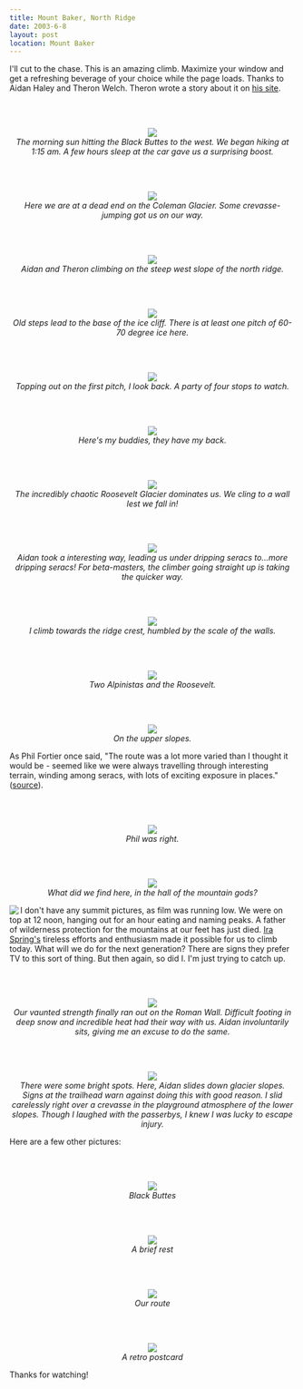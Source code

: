 ```yaml
---
title: Mount Baker, North Ridge
date: 2003-6-8
layout: post
location: Mount Baker
---
```


I'll cut to the chase. This is an amazing climb. Maximize your window and
get a refreshing beverage of your choice while the page loads. Thanks to
Aidan Haley and Theron Welch. Theron wrote a story about it on
<a href="http://www.theronwelch.com/mountains/pnw/north/baker/index.htm">his site</a>.



<br><br><center>
<img src="images/articles/trips/2003/lookback.jpg"><br>
<i>The morning sun hitting the Black Buttes to the west. We began hiking at 1:15 am. A few hours sleep at the car gave us a surprising boost.</i><br></center>

<br><br><center>
<img src="images/articles/trips/2003/earlystart.jpg"><br>
<i>Here we are at a dead end on the Coleman Glacier. Some crevasse-jumping got us on our way.</i><br></center>

<br><br><center>
<img src="images/articles/trips/2003/onface.jpg"><br>
<i>Aidan and Theron climbing on the steep west slope of the north ridge.</i><br></center>

<br><br><center>
<img src="images/articles/trips/2003/tocliff.jpg"><br>
<i>Old steps lead to the base of the ice cliff. There is at least one pitch of 60-70 degree ice here.</i><br></center>

<br><br><center>
<img src="images/articles/trips/2003/somefolks.jpg"><br>
<i>Topping out on the first pitch, I look back. A party of four stops to watch.</i><br></center>

<br><br><center>
<img src="images/articles/trips/2003/theronnaid.jpg"><br>
<i>Here's my buddies, they have my back.</i><br></center>

<br><br><center>
<img src="images/articles/trips/2003/roosevelt.jpg"><br>
<i>The incredibly chaotic Roosevelt Glacier dominates us. We cling to a wall lest we fall in!</i><br></center>

<br><br><center>
<img src="images/articles/trips/2003/travpitch.jpg"><br>
<i>Aidan took a interesting way, leading us under dripping seracs to...more dripping seracs! For beta-masters, the climber going straight up is taking the quicker way.</i><br></center>

<br><br><center>
<img src="images/articles/trips/2003/travpitch2.jpg"><br>
<i>I climb towards the ridge crest, humbled by the scale of the walls.</i><br></center>

<br><br><center>
<img src="images/articles/trips/2003/backtonormal.jpg"><br>
<i>Two Alpinistas and the Roosevelt.</i><br></center>

<br><br><center>
<img src="images/articles/trips/2003/upperslope1.jpg"><br>
<i>On the upper slopes.</i><br></center>



As Phil Fortier once said, "The route was a lot more varied than I 
thought it would be - seemed like we were always travelling through 
interesting terrain, winding among seracs, with lots of exciting exposure 
in places." 
(<a href="http://www.mtnphil.com/NorthRidge2/NorthRidge2.html">source</a>).


<br><br><center>
<img src="images/articles/trips/2003/upperslope.jpg"><br>
<i>Phil was right.</i><br></center>

<br><br><center>
<img src="images/articles/trips/2003/hallofgods.jpg"><br>
<i>What did we find here, in the hall of the mountain gods?</i><br></center>



<img src="images/articles/trips/2003/celticcross2.gif" align=left>I don't have any summit pictures, 
as film was running low. We were on top at 12 noon,
hanging out for an hour eating and naming peaks. A father of
wilderness protection for the mountains at our feet has just died.
<a href="http://seattlepi.nwsource.com/local/116037_spring05.shtml">
Ira Spring's</a> tireless efforts and enthusiasm made it possible for us to climb
today. What will we do for the next generation? There are signs they prefer
TV to this sort of thing. But then again, so did I. I'm just trying to catch up.


<br><br><center>
<img src="images/articles/trips/2003/tiredroman.jpg"><br>
<i>Our vaunted strength finally ran out on the Roman Wall. Difficult footing in deep snow and incredible heat had their way with us. Aidan involuntarily sits, giving me an excuse to do the same.</i><br></center>

<br><br><center>
<img src="images/articles/trips/2003/longglissade.jpg"><br>
<i>There were some bright spots. Here, Aidan slides down glacier slopes. Signs at the trailhead warn against doing this with good reason. I slid carelessly right over a crevasse in the playground atmosphere of the lower slopes. Though I laughed with the passerbys, I knew I was lucky to escape injury.</i><br></center>



Here are a few other pictures: 


<br><br><center>
<img src="images/articles/trips/2003/bbuttes.jpg"><br>
<i>Black Buttes</i><br></center>

<br><br><center>
<img src="images/articles/trips/2003/onface2.jpg"><br>
<i>A brief rest</i><br></center>

<br><br><center>
<img src="images/articles/trips/2003/seetheridge.jpg"><br>
<i>Our route</i><br></center>

<br><br><center>
<img src="images/articles/trips/2003/postcard.jpg"><br>
<i>A retro postcard</i><br></center>




Thanks for watching!

